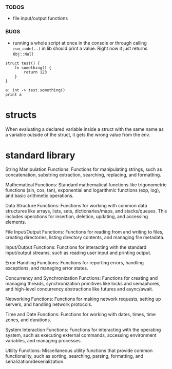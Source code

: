 ### TODOS
* file input/output functions

### BUGS
* running a whole script at once in the console or through calling `run_code(..)` in lib should print a value. Right now it just returns `Obj::Null`
```
struct test() {
    fn something() {
        return 123
    }
}

a: int -> test.something()
print a
``` 

# structs
When evaluating a declared variable inside a struct with the same name as a variable outside of the struct, it gets the wrong value from the env.

# standard library
String Manipulation Functions: Functions for manipulating strings, such as concatenation, substring extraction, searching, replacing, and formatting.

Mathematical Functions: Standard mathematical functions like trigonometric functions (sin, cos, tan), exponential and logarithmic functions (exp, log), and basic arithmetic operations.

Data Structure Functions: Functions for working with common data structures like arrays, lists, sets, dictionaries/maps, and stacks/queues. This includes operations for insertion, deletion, updating, and accessing elements.

File Input/Output Functions: Functions for reading from and writing to files, creating directories, listing directory contents, and managing file metadata.

Input/Output Functions: Functions for interacting with the standard input/output streams, such as reading user input and printing output.

Error Handling Functions: Functions for reporting errors, handling exceptions, and managing error states.

Concurrency and Synchronization Functions: Functions for creating and managing threads, synchronization primitives like locks and semaphores, and high-level concurrency abstractions like futures and async/await.

Networking Functions: Functions for making network requests, setting up servers, and handling network protocols.

Time and Date Functions: Functions for working with dates, times, time zones, and durations.

System Interaction Functions: Functions for interacting with the operating system, such as executing external commands, accessing environment variables, and managing processes.

Utility Functions: Miscellaneous utility functions that provide common functionality, such as sorting, searching, parsing, formatting, and serialization/deserialization.
